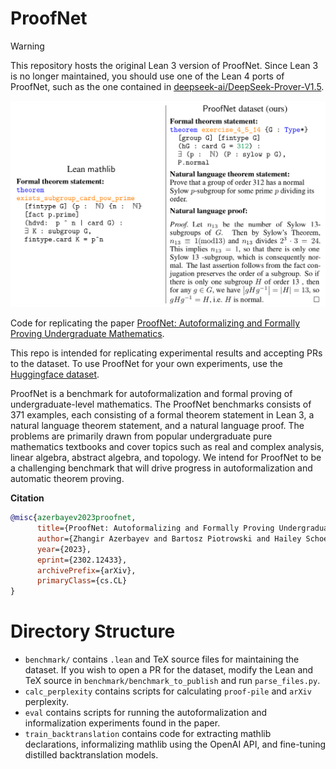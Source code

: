# ProofNet
> [!WARNING]
> This repository hosts the original Lean 3 version of ProofNet. Since Lean 3 is no longer maintained, you should use one of the Lean 4 ports of ProofNet, such as the one contained in [deepseek-ai/DeepSeek-Prover-V1.5](https://github.com/deepseek-ai/DeepSeek-Prover-V1.5).

![proofsdiagram](./images/pf.png)

Code for replicating the paper [ProofNet: Autoformalizing and Formally Proving Undergraduate Mathematics](https://arxiv.org/abs/2302.12433). 

This repo is intended for replicating experimental results and accepting PRs to the dataset. To use ProofNet for your own experiments, use the [Huggingface dataset](https://huggingface.co/datasets/hoskinson-center/proofnet). 

ProofNet is a benchmark for autoformalization and formal proving of undergraduate-level mathematics. The ProofNet benchmarks consists of 371 examples, each consisting of a formal theorem statement in Lean 3, a natural language theorem statement, and a natural language proof. The problems are primarily drawn from popular undergraduate pure mathematics textbooks and cover topics such as real and complex analysis, linear algebra, abstract algebra, and topology. We intend for ProofNet to be a challenging benchmark that will drive progress in autoformalization and automatic theorem proving.

**Citation**
```bibtex
@misc{azerbayev2023proofnet,
      title={ProofNet: Autoformalizing and Formally Proving Undergraduate-Level Mathematics}, 
      author={Zhangir Azerbayev and Bartosz Piotrowski and Hailey Schoelkopf and Edward W. Ayers and Dragomir Radev and Jeremy Avigad},
      year={2023},
      eprint={2302.12433},
      archivePrefix={arXiv},
      primaryClass={cs.CL}
}
```

# Directory Structure 
- `benchmark/` contains `.lean` and TeX source files for maintaining the dataset. If you wish to open a PR for the dataset, modify the Lean and TeX source in `benchmark/benchmark_to_publish` and run `parse_files.py`. 
- `calc_perplexity` contains scripts for calculating `proof-pile` and `arXiv` perplexity. 
- `eval` contains scripts for running the autoformalization and informalization experiments found in the paper. 
- `train_backtranslation` contains code for extracting mathlib declarations, informalizing mathlib using the OpenAI API, and fine-tuning distilled backtranslation models. 




